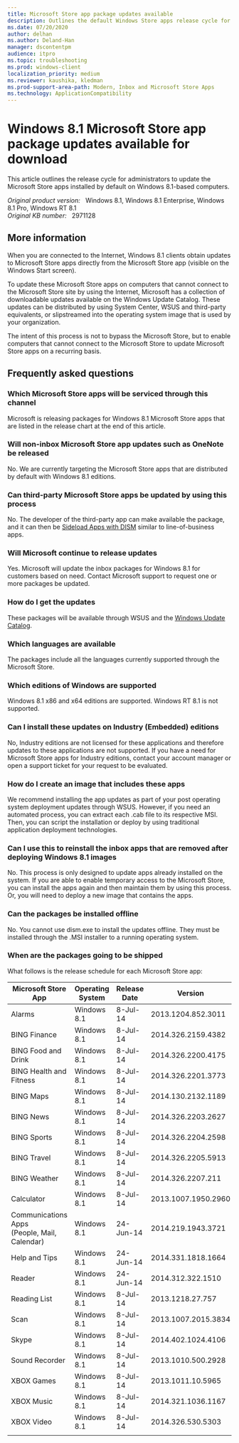 ```yaml
---
title: Microsoft Store app package updates available
description: Outlines the default Windows Store apps release cycle for administrators.
ms.date: 07/20/2020
author: delhan
ms.author: Deland-Han
manager: dscontentpm
audience: itpro
ms.topic: troubleshooting
ms.prod: windows-client
localization_priority: medium
ms.reviewer: kaushika, kledman
ms.prod-support-area-path: Modern, Inbox and Microsoft Store Apps
ms.technology: ApplicationCompatibility
---
```

# Windows 8.1 Microsoft Store app package updates available for download

This article outlines the release cycle for administrators to update the Microsoft Store apps installed by default on Windows 8.1-based computers.

_Original product version:_ &nbsp; Windows 8.1, Windows 8.1 Enterprise, Windows 8.1 Pro, Windows RT 8.1  
_Original KB number:_ &nbsp; 2971128

## More information

When you are connected to the Internet, Windows 8.1 clients obtain updates to Microsoft Store apps directly from the Microsoft Store app (visible on the Windows Start screen).

To update these Microsoft Store apps on computers that cannot connect to the Microsoft Store site by using the Internet, Microsoft has a collection of downloadable updates available on the Windows Update Catalog. These updates can be distributed by using System Center, WSUS and third-party equivalents, or slipstreamed into the operating system image that is used by your organization.

The intent of this process is not to bypass the Microsoft Store, but to enable computers that cannot connect to the Microsoft Store to update Microsoft Store apps on a recurring basis.

## Frequently asked questions

### Which Microsoft Store apps will be serviced through this channel

Microsoft is releasing packages for Windows 8.1 Microsoft Store apps that are listed in the release chart at the end of this article.

### Will non-inbox Microsoft Store app updates such as OneNote be released

No. We are currently targeting the Microsoft Store apps that are distributed by default with Windows 8.1 editions.

### Can third-party Microsoft Store apps be updated by using this process

No. The developer of the third-party app can make available the package, and it can then be [Sideload Apps with DISM](/previous-versions/windows/it-pro/windows-8.1-and-8/hh852635(v=win.10)) similar to line-of-business apps.

### Will Microsoft continue to release updates

Yes. Microsoft will update the inbox packages for Windows 8.1 for customers based on need. Contact Microsoft support to request one or more packages be updated.

### How do I get the updates

These packages will be available through WSUS and the [Windows Update Catalog](https://www.catalog.update.microsoft.com/Home.aspx).

### Which languages are available

The packages include all the languages currently supported through the Microsoft Store.

### Which editions of Windows are supported

Windows 8.1 x86 and x64 editions are supported. Windows RT 8.1 is not supported.

### Can I install these updates on Industry (Embedded) editions

No, Industry editions are not licensed for these applications and therefore updates to these applications are not supported. If you have a need for Microsoft Store apps for Industry editions, contact your account manager or open a support ticket for your request to be evaluated.

### How do I create an image that includes these apps

We recommend installing the app updates as part of your post operating system deployment updates through WSUS. However, if you need an automated process, you can extract each .cab file to its respective MSI. Then, you can script the installation or deploy by using traditional application deployment technologies.

### Can I use this to reinstall the inbox apps that are removed after deploying Windows 8.1 images

No. This process is only designed to update apps already installed on the system. If you are able to enable temporary access to the Microsoft Store, you can install the apps again and then maintain them by using this process. Or, you will need to deploy a new image that contains the apps.

### Can the packages be installed offline

No. You cannot use dism.exe to install the updates offline. They must be installed through the .MSI installer to a running operating system.

### When are the packages going to be shipped

What follows is the release schedule for each Microsoft Store app:

|Microsoft Store App|Operating System|Release Date|Version|KB Number|
|---|---|---|---|---|
|Alarms|Windows 8.1|8-Jul-14|2013.1204.852.3011| [2962197](https://support.microsoft.com/help/2962197) |
|BING Finance|Windows 8.1|8-Jul-14|2014.326.2159.4382| [2962186](https://support.microsoft.com/help/2962186) |
|BING Food and Drink|Windows 8.1|8-Jul-14|2014.326.2200.4175| [2962199](https://support.microsoft.com/help/2962199) |
|BING Health and Fitness|Windows 8.1|8-Jul-14|2014.326.2201.3773| [2962187](https://support.microsoft.com/help/2962187) |
|BING Maps|Windows 8.1|8-Jul-14|2014.130.2132.1189| [2962192](https://support.microsoft.com/help/2962192) |
|BING News|Windows 8.1|8-Jul-14|2014.326.2203.2627| [2962188](https://support.microsoft.com/help/2962188) |
|BING Sports|Windows 8.1|8-Jul-14|2014.326.2204.2598| [2962189](https://support.microsoft.com/help/2962189) |
|BING Travel|Windows 8.1|8-Jul-14|2014.326.2205.5913| [2962190](https://support.microsoft.com/help/2962190) |
|BING Weather|Windows 8.1|8-Jul-14|2014.326.2207.211| [2962191](https://support.microsoft.com/help/2962191) |
|Calculator|Windows 8.1|8-Jul-14|2013.1007.1950.2960| [2962196](https://support.microsoft.com/help/2962196) |
|Communications Apps<br/>(People, Mail, Calendar)|Windows 8.1|24-Jun-14|2014.219.1943.3721| [2962182](https://support.microsoft.com/help/2962182) |
|Help and Tips|Windows 8.1|24-Jun-14|2014.331.1818.1664| [2962194](https://support.microsoft.com/help/2962194) |
|Reader|Windows 8.1|24-Jun-14|2014.312.322.1510| [2962193](https://support.microsoft.com/help/2962193) |
|Reading List|Windows 8.1|8-Jul-14|2013.1218.27.757| [2962195](https://support.microsoft.com/help/2962195) |
|Scan|Windows 8.1|8-Jul-14|2013.1007.2015.3834| [2962200](https://support.microsoft.com/help/2962200) |
|Skype|Windows 8.1|8-Jul-14|2014.402.1024.4106| [2962201](https://support.microsoft.com/help/2962201) |
|Sound Recorder|Windows 8.1|8-Jul-14|2013.1010.500.2928| [2962198](https://support.microsoft.com/help/2962198) |
|XBOX Games|Windows 8.1|8-Jul-14|2013.1011.10.5965| [2962183](https://support.microsoft.com/help/2962183) |
|XBOX Music|Windows 8.1|8-Jul-14|2014.321.1036.1167| [2962184](https://support.microsoft.com/help/2962184) |
|XBOX Video|Windows 8.1|8-Jul-14|2014.326.530.5303| [2962185](https://support.microsoft.com/help/2962185) |
||||||
